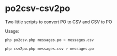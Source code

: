po2csv-csv2po
=============

Two little scripts to convert PO to CSV and CSV to PO


Usage:

```bash
php po2csv.php messages.po > messages.csv

php csv2po.php messages.csv > messages.po
